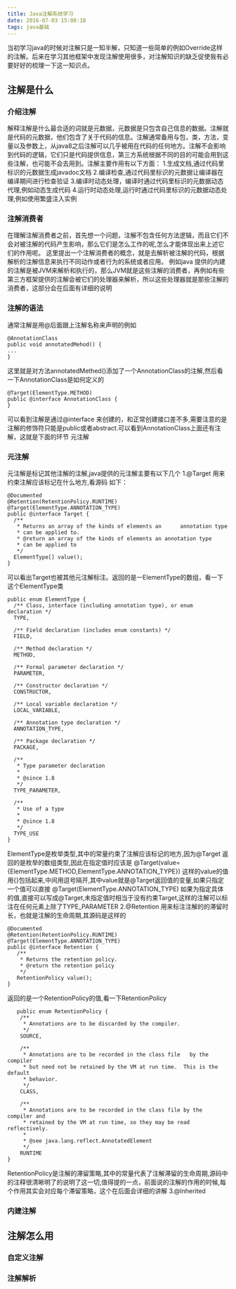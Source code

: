 ```yaml
---
title: Java注解系统学习
date: 2016-07-03 15:08:18
tags: java基础
---
```

   当初学习java的时候对注解只是一知半解，只知道一些简单的例如Override这样的注解。后来在学习其他框架中发现注解使用很多，对注解知识的缺乏促使我有必要好好的梳理一下这一知识点。
## 注解是什么
### 介绍注解
   解释注解是什么最合适的词就是元数据，元数据是只包含自己信息的数据。注解就是代码的元数据，他们包含了关于代码的信息。注解通常备用与包，类，方法，变量以及参数上，从java8之后注解可以几乎被用在代码的任何地方。注解不会影响到代码的逻辑，它们只是代码提供信息，第三方系统根据不同的目的可能会用到这些注解，也可能不会去用到。注解主要作用有以下方面：
   1.生成文档,通过代码里标识的元数据生成javadoc文档
   2.编译检查,通过代码里标识的元数据让编译器在编译期间进行检查验证
   3.编译时动态处理，编译时通过代码里标识的元数据动态代理,例如动态生成代码
   4.运行时动态处理,运行时通过代码里标识的元数据动态处理,例如使用繁盛注入实例
### 注解消费者
   在理解注解消费者之前，首先想一个问题，注解不包含任何方法逻辑，而且它们不会对被注解的代码产生影响，那么它们是怎么工作的呢,怎么才能体现出来上述它们的作用呢。
   这里提出一个注解消费者的概念，就是去解析被注解的代码，根据解析的注解信息来执行不同动作或者行为的系统或者应用。
   例如java 提供的内建的注解是被JVM来解析和执行的，那么JVM就是这些注解的消费者，再例如有些第三方框架提供的注解会被它们的处理器来解析，所以这些处理器就是那些注解的消费者，这部分会在后面有详细的说明

### 注解的语法
   通常注解是用@后面跟上注解名称来声明的例如
 ```
 @AnnotationClass
 public void annotatedMehod() {
 ...
 }
 ```
 这里就是对方法annotatedMethed()添加了一个AnnotationClass的注解,然后看一下AnnotationClass是如何定义的
 ```
 @Target(ElementType.METHOD)
 public @interface AnnotationClass {
 }
 ```
 可以看到注解是通过@interface 来创建的，和正常创建接口差不多,需要注意的是注解的修饰符只能是public或者abstract.可以看到AnnotationClass上面还有注解，这就是下面的环节 元注解
### 元注解 
  元注解是标记其他注解的注解,java提供的元注解主要有以下几个
  1.@Target 用来约束注解应该标记在什么地方,看源码 如下：
  ```
  @Documented
  @Retention(RetentionPolicy.RUNTIME)
  @Target(ElementType.ANNOTATION_TYPE)
  public @interface Target {
    /**
     * Returns an array of the kinds of elements an      annotation type
     * can be applied to.
     * @return an array of the kinds of elements an annotation type
     * can be applied to
     */
    ElementType[] value();
}
  ```
  可以看出Target也被其他元注解标注。返回的是一ElementType的数组，看一下这个ElementType类
  ```
  public enum ElementType {
    /** Class, interface (including annotation type), or enum declaration */
    TYPE,

    /** Field declaration (includes enum constants) */
    FIELD,

    /** Method declaration */
    METHOD,

    /** Formal parameter declaration */
    PARAMETER,

    /** Constructor declaration */
    CONSTRUCTOR,

    /** Local variable declaration */
    LOCAL_VARIABLE,
    
    /** Annotation type declaration */
    ANNOTATION_TYPE,
    
    /** Package declaration */
    PACKAGE,

    /**
     * Type parameter declaration
     *
     * @since 1.8
     */
    TYPE_PARAMETER,

    /**
     * Use of a type
     *
     * @since 1.8
     */
    TYPE_USE
}
  ```
  ElementType是枚举类型,其中的常量约束了注解应该标记的地方,因为@Target 返回的是枚举的数组类型,因此在指定值时应该是
 @Target(value= {ElementType.METHOD,ElementType.ANNOTATION_TYPE})
 这样的value的值用{}包括起来,中间用逗号隔开,其中value就是@Target返回值的变量,如果只指定一个值可以直接 @Target(ElementType.ANNOTATION_TYPE) 如果为指定具体的值,直接可以写成@Target,未指定值时相当于没有约束Target,这样的注解可以标注在任何元素上除了TYPE_PARAMETER
 2.@Retention 用来标注注解的的滞留时长，也就是注解的生命周期,其源码是这样的
 ```
 @Documented
 @Retention(RetentionPolicy.RUNTIME)
 @Target(ElementType.ANNOTATION_TYPE)
 public @interface Retention {
    /**
     * Returns the retention policy.
     * @return the retention policy
     */
    RetentionPolicy value();
}
 ```
 返回的是一个RetentionPolicy的值,看一下RetentionPolicy
```
   public enum RetentionPolicy {
    /**
     * Annotations are to be discarded by the compiler.
     */
    SOURCE,

    /**
     * Annotations are to be recorded in the class file   by the compiler
     * but need not be retained by the VM at run time.  This is the default
     * behavior.
     */
    CLASS,

    /**
     * Annotations are to be recorded in the class file by the compiler and
     * retained by the VM at run time, so they may be read reflectively.
     *
     * @see java.lang.reflect.AnnotatedElement
     */
    RUNTIME
}
```
RetentionPolicy是注解的滞留策略,其中的常量代表了注解滞留的生命周期,源码中的注释很清晰明了的说明了这一切,值得提的一点，前面说的注解的作用的时候,每个作用其实会对应每个滞留策略，这个在后面会详细的讲解
   3.@Inherited


 
  
  




### 内建注解  
   


## 注解怎么用






### 自定义注解

### 注解解析





